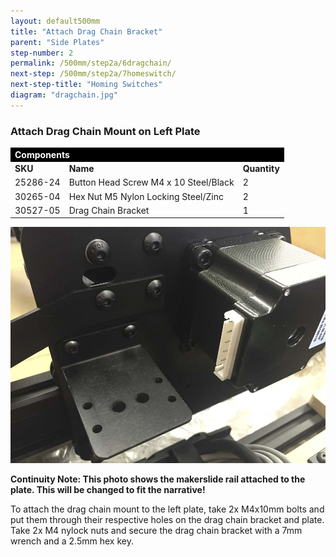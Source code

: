 ```yaml
---
layout: default500mm
title: "Attach Drag Chain Bracket"
parent: "Side Plates"
step-number: 2
permalink: /500mm/step2a/6dragchain/
next-step: /500mm/step2a/7homeswitch/
next-step-title: "Homing Switches"
diagram: "dragchain.jpg"
---
```


<h3>Attach Drag Chain Mount on Left Plate</h3>

<table>
<tr><td style="color:#fff;background: #000;" colspan="3"><b>Components</b></td></tr>
	<tr>
		<td><b>SKU</b></td>
		<td><b>Name</b></td>
		<td><b>Quantity</b></td>
	</tr>
<tr>
<td>25286-24</td>
<td>Button Head Screw M4 x 10 Steel/Black</td>
<td>2</td>
</tr>
<tr>
<td>30265-04</td>
<td>Hex Nut M5 Nylon Locking Steel/Zinc</td>
<td>2</td>
</tr>
<tr>
<td>30527-05</td>
<td>Drag Chain Bracket</td>
<td>1</td>
</tr>
</table>

<img src="../../step2/photo/jpfsimage4.jpg">


<b>Continuity Note: This photo shows the makerslide rail attached to the plate. This will be changed to fit the narrative!</b>

To attach the drag chain mount to the left plate, take 2x M4x10mm bolts and put them through their respective holes on the drag chain bracket and plate. Take 2x M4 nylock nuts and secure the drag chain bracket with a 7mm wrench and a 2.5mm hex key.


